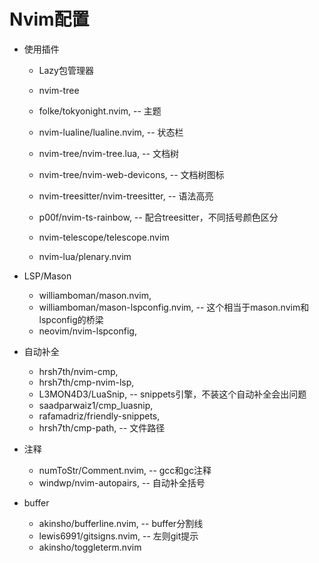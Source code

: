 # Nvim配置

- 使用插件
  - Lazy包管理器
  - nvim-tree

  - folke/tokyonight.nvim, -- 主题
  - nvim-lualine/lualine.nvim, -- 状态栏
  - nvim-tree/nvim-tree.lua, -- 文档树
  - nvim-tree/nvim-web-devicons, -- 文档树图标  
  - nvim-treesitter/nvim-treesitter, -- 语法高亮
  - p00f/nvim-ts-rainbow, -- 配合treesitter，不同括号颜色区分
  - nvim-telescope/telescope.nvim
  - nvim-lua/plenary.nvim
- LSP/Mason
  - williamboman/mason.nvim,
  -  williamboman/mason-lspconfig.nvim, -- 这个相当于mason.nvim和lspconfig的桥梁
  -  neovim/nvim-lspconfig,
- 自动补全
   - hrsh7th/nvim-cmp,
   - hrsh7th/cmp-nvim-lsp,
   - L3MON4D3/LuaSnip, -- snippets引擎，不装这个自动补全会出问题
   - saadparwaiz1/cmp_luasnip,
   - rafamadriz/friendly-snippets,
   - hrsh7th/cmp-path, -- 文件路径
- 注释
  - numToStr/Comment.nvim, -- gcc和gc注释
  - windwp/nvim-autopairs, -- 自动补全括号

- buffer
   - akinsho/bufferline.nvim, -- buffer分割线
   - lewis6991/gitsigns.nvim, -- 左则git提示
   -  akinsho/toggleterm.nvim

